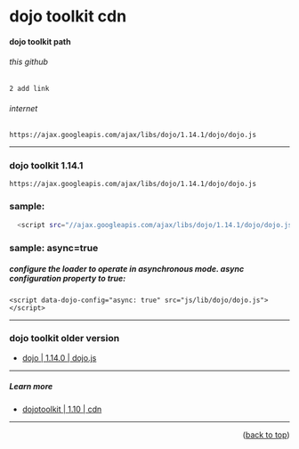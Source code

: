 <a name="topage"></a>

# dojo toolkit cdn

#### dojo toolkit path

###### this github
```
2 add link
```

###### internet

```
https://ajax.googleapis.com/ajax/libs/dojo/1.14.1/dojo/dojo.js
```

-----

### dojo toolkit 1.14.1
```
https://ajax.googleapis.com/ajax/libs/dojo/1.14.1/dojo/dojo.js
```

### sample:
```sh
  <script src="//ajax.googleapis.com/ajax/libs/dojo/1.14.1/dojo/dojo.js"></script>
```

### sample: async=true

##### configure the loader to operate in asynchronous mode. async configuration property to true:
```
<script data-dojo-config="async: true" src="js/lib/dojo/dojo.js"></script>
```

-----

### dojo toolkit older version

* [dojo | 1.14.0 | dojo.js](https://ajax.googleapis.com/ajax/libs/dojo/1.14.0/dojo/dojo.js)


-----

##### Learn more

* [dojotoolkit | 1.10 | cdn](https://dojotoolkit.org/documentation/tutorials/1.10/cdn/)

 
----

<p align="right">(<a href="#topage">back to top</a>)</p>
<br/>
<br/>

